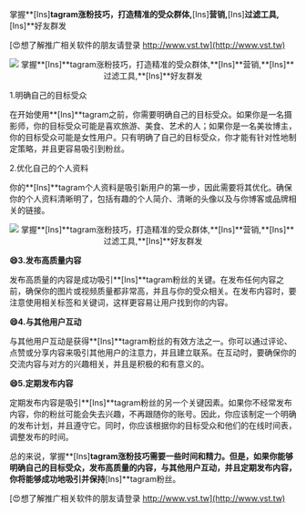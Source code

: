 掌握**[Ins]**tagram涨粉技巧，打造精准的受众群体,**[Ins]**营销,**[Ins]**过滤工具,**[Ins]**好友群发

[😍想了解推广相关软件的朋友请登录 http://www.vst.tw](http://www.vst.tw)

 <center><img src="https://vst.tw/MP4/tuiguang/png/8.png" alt="掌握**[Ins]**tagram涨粉技巧，打造精准的受众群体,**[Ins]**营销,**[Ins]**过滤工具,**[Ins]**好友群发"></center>

1.明确自己的目标受众

在开始使用**[Ins]**tagram之前，你需要明确自己的目标受众。如果你是一名摄影师，你的目标受众可能是喜欢旅游、美食、艺术的人；如果你是一名美妆博主，你的目标受众可能是女性用户。只有明确了自己的目标受众，你才能有针对性地制定策略，并且更容易吸引到粉丝。

2.优化自己的个人资料

你的**[Ins]**tagram个人资料是吸引新用户的第一步，因此需要将其优化。确保你的个人资料清晰明了，包括有趣的个人简介、清晰的头像以及与你博客或品牌相关的链接。

 <center><img src="https://vst.tw/MP4/tuiguang/png/2.png" alt="掌握**[Ins]**tagram涨粉技巧，打造精准的受众群体,**[Ins]**营销,**[Ins]**过滤工具,**[Ins]**好友群发"></center>

**😄3.发布高质量内容**

发布高质量的内容是成功吸引**[Ins]**tagram粉丝的关键。在发布任何内容之前，确保你的图片或视频质量都非常高，并且与你的受众相关。在发布内容时，要注意使用相关标签和关键词，这样更容易让用户找到你的内容。

**😄4.与其他用户互动**

与其他用户互动是获得**[Ins]**tagram粉丝的有效方法之一。你可以通过评论、点赞或分享内容来吸引其他用户的注意力，并且建立联系。在互动时，要确保你的交流内容与对方的兴趣相关，并且是积极的和有意义的。

**😄5.定期发布内容**

定期发布内容是吸引**[Ins]**tagram粉丝的另一个关键因素。如果你不经常发布内容，你的粉丝可能会失去兴趣，不再跟随你的账号。因此，你应该制定一个明确的发布计划，并且遵守它。同时，你应该根据你的目标受众和他们的在线时间表，调整发布的时间。

总的来说，掌握**[Ins]**tagram涨粉技巧需要一些时间和精力。但是，如果你能够明确自己的目标受众，发布高质量的内容，与其他用户互动，并且定期发布内容，你将能够成功地吸引并保持**[Ins]**tagram粉丝。

[😍想了解推广相关软件的朋友请登录 http://www.vst.tw](http://www.vst.tw)



